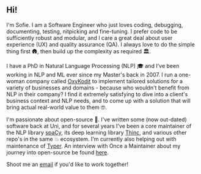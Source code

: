 ## Hi!

I'm Sofie. I am a Software Engineer who just loves coding, debugging, documenting, testing, nitpicking and fine-tuning. I prefer code to be sufficiently robust and modular, and I care a great deal about user experience (UX) and quality assurance (QA). I always love to do the simple thing first 🛖, then build up the complexity as required 🏛️.

I have a PhD in Natural Language Processing (NLP) 🎓 and I've been working in NLP and ML ever since my Master's back in 2007. I run a one-woman company called [OxyKodit](https://oxykodit.com/) to implement tailored solutions for a variety of businesses and domains - because who wouldn't benefit from NLP in their company? I find it extremely satisfying to dive into a client's business context and NLP needs, and to come up with a solution that will bring actual real-world value to them 🤓.

I'm passionate about open-source 🐍. I've written some (now out-dated) software back at Uni, and for several years I've been a core maintainer of the NLP library [spaCy](https://github.com/explosion/spaCy), its deep learning library [Thinc](https://github.com/explosion/thinc), and various other repo's in the same 💥 ecosystem. I'm currently also helping out with maintenance of [Typer](https://github.com/tiangolo/typer). An interview with Once a Maintainer about my journey into open-source be found [here](https://onceamaintainer.substack.com/p/once-a-maintainer-sofie-van-landeghem).

Shoot me an [email](https://oxykodit.com/#footer) if you'd like to work together!
